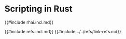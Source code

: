 # Scripting in Rust

{{#include rhai.incl.md}}

{{#include refs.incl.md}}
{{#include ../../refs/link-refs.md}}

<div class="hidden">
</div>
